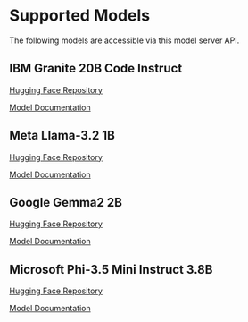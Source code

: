 # Supported Models

The following models are accessible via this model server API.

## IBM Granite 20B Code Instruct

[Hugging Face Repository](https://huggingface.co/ibm-granite/granite-20b-code-instruct)

<!--
TechDocs read this as a URL starting from where the docs are located, so we can use ../ behaviour to navigate the TechDocs to reference other resources/components/apis
-->

[Model Documentation](../../../../default/resource/granite-20b-code-instruct)

## Meta Llama-3.2 1B

[Hugging Face Repository](https://huggingface.co/meta-llama/Meta-Llama-3.2-1B)

[Model Documentation](../../../../default/resource/meta-llama-32-1b)

## Google Gemma2 2B

[Hugging Face Repository](https://huggingface.co/google/gemma-2-2b)

[Model Documentation](../../../../default/resource/gemma2-2b)

## Microsoft Phi-3.5 Mini Instruct 3.8B

[Hugging Face Repository](https://huggingface.co/microsoft/Phi-3.5-mini-instruct)

[Model Documentation](../../../../default/resource/phi-mini-instruct)